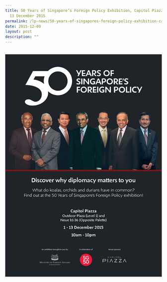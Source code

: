 ```yaml
---
title: 50 Years of Singapore’s Foreign Policy Exhibition, Capitol Piazza, 1 to
  13 December 2015
permalink: /lp-news/50-years-of-singapores-foreign-policy-exhibition-capitol-piazza-1-13-december-2015/
date: 2015-12-09
layout: post
description: ""
---
```

<br>
<img src="/images/image001.jpg" 
         style="width:700px"
	/>
<br>
